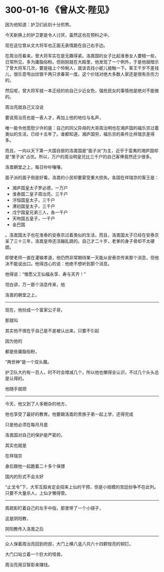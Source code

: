 # 300-01-16 《曾从文·陛见》

因为他知道：护卫们此刻十分煎熬。






今天新换上的护卫更是令人讨厌，虽然这也在预料之中。


现在这位曾从文大将军也正面无表情跪在自己右手边。

在周治亮看来，曾大将军实在是无趣得紧。洛嵩国的女子比起淮泰女人要糙一些，日常所见，多为庸脂俗粉。但刚刚就在大殿里，他发现了一个例外，于是他就暗示了曾大将军几次，要是碰上个伶俐人，就该去找小妮儿接触一下。客王千岁不差钱儿，很乐意甩出纹银千两只求春宵一度。这个价钱对绝大多数人家还是很有杀伤力的。

然后呢，曾大将军就一本正经的劝自己少近女色，强抢民女的事情他是绝对不能做的。

周治亮就自己又没说

要说周治亮也是一表人才，再加上他的地位与名声，


唯一能令他宽慰少许的是：自己的同父异母的大哥周治明也在湘庐国的福乐京过着类似的生活，已经十五年了。谁都知道，湘庐国穷，福乐京的条件比祥瑞京差得多。




而且，一向以天下第一大国自居的洛嵩国是“面子派”为主，近乎于蛮夷的湘庐国却是“里子派”占优。所以，万户的周治明皇兄比三千户的自己客俸竟然还少很多。


洛嵩朝堂之上，每日吵吵嚷嚷，

面子派的面子倒是好看，洛嵩的小民却要蒙受重大损失。各国在祥瑞京的客王是：

* 湘庐国皇太子罗必德，一万户
* 淮泰国二皇子周治亮，三千户
* 泘恒国皇太子，三千户
* 渭初国皇太子，三千户
* 戊宁国皇兄弟三人，各一千户
* 天吻国五皇子，一千户
* 金巴国


。洛嵩国太子也在淮泰的安泰京过着类似的生活，而且，洛嵩国太子已经在安泰京呆了三十三年，洛嵩皇帝还活蹦乱跳的。自己才二十岁，老爹的身子骨却不太硬朗。

即使老师一直在灌输孝道，他仍然非常期待某一天能从安泰京传来那个消息，但他决不能说出口。他得违心的说：他绝不想听到那个消息。

他得说：“惟愿父王仙福永享、寿与天齐！”

坦白讲，万一那个消息传来，他


洛嵩的朝堂之上，

***

现在，他扮成一个富家公子哥，

那就叫



其实他不很在乎自己是不是被认出来，只要不引起

因为他的

都是些庸脂俗粉，


“两世神”是一个双头魔。

护卫队大约有一百人，时不时会增减几个，所以他也懒得全认识，不过几个头头总是认得的。

他随手就把

***

今天，他又到了人多眼杂的地方，


他也享受了最好的教育。他要跟洛嵩的贵族子弟一起上学，还得完成


只是他必须在每月月底

洛嵩国对自己的保护是严密的，

其实也就是

在祥瑞京

身后跟他一起跪着二十多个保镖

国内的形式不会太好

“止戈令”下，大军互殴肯定会招来上仙的干预，但是小规模的宫廷纷争不在此列。只要不大量杀人，上仙才懒得管。

***



周疏影盯着自己的左手中指，那里带了一个小镜子，


这是阴阳教，

阴阳教传入洛嵩之后

***

众人保着周治亮回到府邸，大门上横八竖八共六十四颗锃亮的铜钉。

大门口站立着一个巨大的怪兽。

周治亮用豆智彰来赚钱。